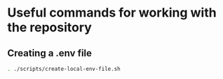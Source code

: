# Useful commands for working with the repository

## Creating a .env file

```sh
. ./scripts/create-local-env-file.sh
```

